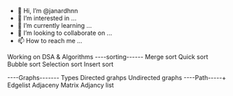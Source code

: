 - 👋 Hi, I’m @janardhnn
- 👀 I’m interested in ...
- 🌱 I’m currently learning ...
- 💞️ I’m looking to collaborate on ...
- 📫 How to reach me ...

<!---
janardhnn/janardhnn is a ✨ special ✨ repository because its `README.md` (this file) appears on your GitHub profile.
You can click the Preview link to take a look at your changes.
--->

Working on DSA & Algorithms
----sorting------ 
 Merge sort 
 Quick sort 
 Bubble sort 
 Selection sort 
 Insert sort 

----Graphs-------
Types 
 Directed grahps 
 Undirected graphs 
----Path-----+
 Edgelist 
 Adjaceny Matrix 
 Adjancy list 


